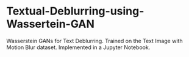 # Textual-Deblurring-using-Wassertein-GAN
Wasserstein GANs for Text Deblurring. Trained on the Text Image with Motion Blur dataset. Implemented in a Jupyter Notebook.
